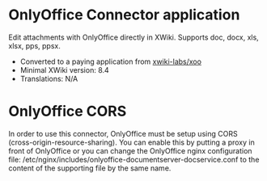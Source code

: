 # OnlyOffice Connector application

Edit attachments with OnlyOffice directly in XWiki. Supports doc, docx, xls,
xlsx, pps, ppsx.

* Converted to a paying application from [xwiki-labs/xoo](https://git.xwikisas.com/xwiki-labs/xoo)
* Minimal XWiki version: 8.4
* Translations: N/A

# OnlyOffice CORS
In order to use this connector, OnlyOffice must be setup using CORS
(cross-origin-resource-sharing). You can enable this by putting a proxy in front
of OnlyOffice or you can change the OnlyOffice nginx configuration file:
/etc/nginx/includes/onlyoffice-documentserver-docservice.conf to the content of
the supporting file by the same name.
